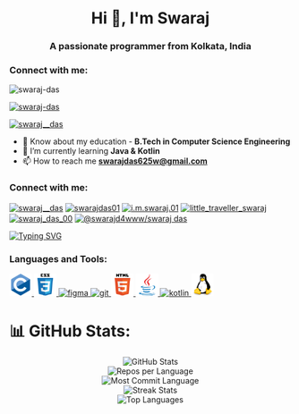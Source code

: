 <h1 align="center">Hi 👋, I'm Swaraj</h1>
<h3 align="center">A passionate programmer from Kolkata, India</h3>

<h3 align="left">Connect with me:</h3>
<p align="left"></p>

<p align="left">
  <img src="https://komarev.com/ghpvc/?username=swaraj-das&label=Profile%20views&color=0e75b6&style=flat" alt="swaraj-das" />
</p>

<p align="left">
  <a href="https://github.com/ryo-ma/github-profile-trophy"><img src="https://github-profile-trophy.vercel.app/?username=swaraj-das" alt="swaraj-das" /></a>
</p>

<p align="left">
  <a href="https://twitter.com/swaraj__das" target="blank"><img src="https://img.shields.io/twitter/follow/swaraj__das?logo=twitter&style=for-the-badge" alt="swaraj__das" /></a>
</p>

- 📄 Know about my education - **B.Tech in Computer Science Engineering**
- 🌱 I’m currently learning **Java & Kotlin**
- 📫 How to reach me **swarajdas625w@gmail.com**

<h3 align="left">Connect with me:</h3>
<p align="left">
  <a href="https://twitter.com/swaraj__das" target="blank"><img align="center" src="https://raw.githubusercontent.com/rahuldkjain/github-profile-readme-generator/master/src/images/icons/Social/twitter.svg" alt="swaraj__das" height="30" width="40" /></a>
  <a href="https://linkedin.com/in/swarajdas01" target="blank"><img align="center" src="https://raw.githubusercontent.com/rahuldkjain/github-profile-readme-generator/master/src/images/icons/Social/linked-in-alt.svg" alt="swarajdas01" height="30" width="40" /></a>
  <a href="https://fb.com/i.m.swaraj.01" target="blank"><img align="center" src="https://raw.githubusercontent.com/rahuldkjain/github-profile-readme-generator/master/src/images/icons/Social/facebook.svg" alt="i.m.swaraj.01" height="30" width="40" /></a>
  <a href="https://instagram.com/little_traveller_swaraj" target="blank"><img align="center" src="https://raw.githubusercontent.com/rahuldkjain/github-profile-readme-generator/master/src/images/icons/Social/instagram.svg" alt="little_traveller_swaraj" height="30" width="40" /></a>
  <a href="https://www.leetcode.com/swaraj_das_00" target="blank"><img align="center" src="https://raw.githubusercontent.com/rahuldkjain/github-profile-readme-generator/master/src/images/icons/Social/leet-code.svg" alt="swaraj_das_00" height="30" width="40" /></a>
<a href="[https://auth.geeksforgeeks.org/user/@swarajd4www/swaraj das](https://www.geeksforgeeks.org/user/swarajd4www/)" target="blank"><img align="center" src="https://raw.githubusercontent.com/rahuldkjain/github-profile-readme-generator/master/src/images/icons/Social/geeks-for-geeks.svg" alt="@swarajd4www/swaraj das" height="30" width="40" /></a>
</p>

<a href="#"><img src="https://readme-typing-svg.herokuapp.com?font=Hack+Nerd+Font&duration=2000&pause=500&color=E6EDF3&random=false&width=435&lines=Feel+free+to+connect+with+me+%F0%9F%98%8A+" alt="Typing SVG" /></a>

<h3 align="left">Languages and Tools:</h3>
<p align="left">
  <a href="https://www.cprogramming.com/" target="_blank" rel="noreferrer"> <img src="https://raw.githubusercontent.com/devicons/devicon/master/icons/c/c-original.svg" alt="c" width="40" height="40"/> </a>
  <a href="https://www.w3schools.com/css/" target="_blank" rel="noreferrer"> <img src="https://raw.githubusercontent.com/devicons/devicon/master/icons/css3/css3-original-wordmark.svg" alt="css3" width="40" height="40"/> </a>
  <a href="https://www.figma.com/" target="_blank" rel="noreferrer"> <img src="https://www.vectorlogo.zone/logos/figma/figma-icon.svg" alt="figma" width="40" height="40"/> </a>
  <a href="https://git-scm.com/" target="_blank" rel="noreferrer"> <img src="https://www.vectorlogo.zone/logos/git-scm/git-scm-icon.svg" alt="git" width="40" height="40"/> </a>
  <a href="https://www.w3.org/html/" target="_blank" rel="noreferrer"> <img src="https://raw.githubusercontent.com/devicons/devicon/master/icons/html5/html5-original-wordmark.svg" alt="html5" width="40" height="40"/> </a>
  <a href="https://www.java.com" target="_blank" rel="noreferrer"> <img src="https://raw.githubusercontent.com/devicons/devicon/master/icons/java/java-original.svg" alt="java" width="40" height="40"/> </a>
  <a href="https://kotlinlang.org" target="_blank" rel="noreferrer"> <img src="https://www.vectorlogo.zone/logos/kotlinlang/kotlinlang-icon.svg" alt="kotlin" width="40" height="40"/> </a>
  <a href="https://www.linux.org/" target="_blank" rel="noreferrer"> <img src="https://raw.githubusercontent.com/devicons/devicon/master/icons/linux/linux-original.svg" alt="linux" width="40" height="40"/> </a>
</p>

# 📊 GitHub Stats:

<div align="center">
  <img src="https://github-readme-stats.vercel.app/api?username=swaraj-das&theme=dark" alt="GitHub Stats" />
</div>

<div align="center">
  <img src="http://github-profile-summary-cards.vercel.app/api/cards/repos-per-language?username=swaraj-das&theme=dark" alt="Repos per Language" />
</div>

<div align="center">
  <img src="http://github-profile-summary-cards.vercel.app/api/cards/most-commit-language?username=swaraj-das&theme=dark" alt="Most Commit Language" />
</div>

<div align="center">
  <img src="https://github-readme-streak-stats.herokuapp.com/?user=swaraj-das&theme=dark" alt="Streak Stats" />
</div>

<div align="center">
  <img src="https://github-readme-stats.vercel.app/api/top-langs?username=swaraj-das&show_icons=true&locale=en&layout=compact" alt="Top Languages" />
</div>
